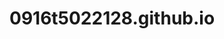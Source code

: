 # 0916t5022128.github.io
<!-- Global site tag (gtag.js) - Google Analytics -->
<script async src="https://www.googletagmanager.com/gtag/js?id=UA-122683172-2"></script>
<script>
  window.dataLayer = window.dataLayer || [];
  function gtag(){dataLayer.push(arguments);}
  gtag('js', new Date());

  gtag('config', 'UA-122683172-2');
</script>
